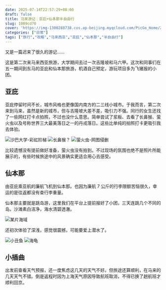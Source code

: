 ```yaml
---
date: 2025-07-14T22:57:29+08:00
draft: false
title: 马来游记：亚庇+仙本那半自由行
slug: 1009cd70
cover: 'https://img-1300288738.cos.ap-beijing.myqcloud.com/PicGo_Home/202507152328382.jpg'
categories: ["日常"]
tags: ["旅行","攻略","马来西亚","亚庇","仙本那","半自由行"]
---
```


又是一篇迟来了很久的游记……

<!--more-->

这是第二次来马来西亚旅游，大学期间去过一次吉隆坡和马六甲。这次和同事们在五一期间到东马的亚庇和仙本那旅游，机酒自己预定，游玩项目多为飞猪报的小团。

## 亚庇

亚庇停留时间不长，城市风格也更像国内南方的二三线小城市。于我而言，第二次来到马来，虽然是新的城市，但与吉隆坡大差不差，吸引力不强。同行的女生还找了一些网红打卡点拍照，不过也没什么意思。简单尝试了浆板、去看了长鼻猴、萤火虫以及号称世界三大最美落日之一的丹戎落日。这些比单纯的拍照打卡更吸引我去体验。

![沙巴大学-彩虹阶梯](https://img-1300288738.cos.ap-beijing.myqcloud.com/PicGo_Home/202507152302542.jpg)
![长鼻猴？](https://img-1300288738.cos.ap-beijing.myqcloud.com/PicGo_Home/202507152302543.jpg)
![萤火虫-网图侵删](https://img-1300288738.cos.ap-beijing.myqcloud.com/PicGo_Home/202507152311017.jpg)

比较遗憾没有提前做好准备，萤火虫没有拍到。不过现场的氛围也绝不是照片所能展示的，有些时候旅途中的风景确实更适合用心去感受。

## 仙本那

由亚庇乘亚航的廉航飞机到仙本那。也因为廉航 7 公斤的行李限额苦恼很久，幸运的是往返都没有查行李重量。

仙本那主要就是跳岛游，这里我们在平台上提前报好了小团，三天连跳几个不同的岛。沙滩素白洁净，海水清碧透澈。

![某片海域](https://img-1300288738.cos.ap-beijing.myqcloud.com/PicGo_Home/202507152328382.jpg)

还初次体验了深浅，感觉很震撼，可能要爱上潜水了。

![小丑鱼](https://img-1300288738.cos.ap-beijing.myqcloud.com/PicGo_Home/202507152302545.jpg)
![海龟](https://img-1300288738.cos.ap-beijing.myqcloud.com/PicGo_Home/202507152302544.jpg)

## 小插曲

出发前查看天气预报，还一度焦虑这几天的天气不好。但旅途还算顺利，在马来的几天天气不错。倒是返程时因为上海天气原因导致航班取消，不得已换了趟航班才顺利回京。
